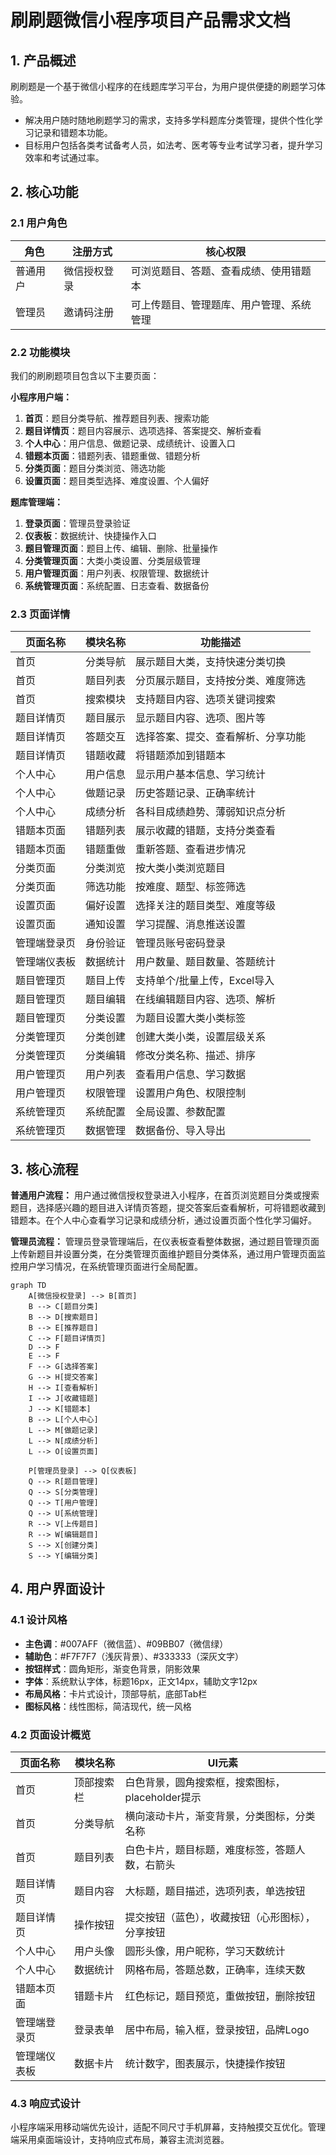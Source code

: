 # 刷刷题微信小程序项目产品需求文档

## 1. 产品概述

刷刷题是一个基于微信小程序的在线题库学习平台，为用户提供便捷的刷题学习体验。
- 解决用户随时随地刷题学习的需求，支持多学科题库分类管理，提供个性化学习记录和错题本功能。
- 目标用户包括各类考试备考人员，如法考、医考等专业考试学习者，提升学习效率和考试通过率。

## 2. 核心功能

### 2.1 用户角色

| 角色 | 注册方式 | 核心权限 |
|------|----------|----------|
| 普通用户 | 微信授权登录 | 可浏览题目、答题、查看成绩、使用错题本 |
| 管理员 | 邀请码注册 | 可上传题目、管理题库、用户管理、系统管理 |

### 2.2 功能模块

我们的刷刷题项目包含以下主要页面：

**小程序用户端：**
1. **首页**：题目分类导航、推荐题目列表、搜索功能
2. **题目详情页**：题目内容展示、选项选择、答案提交、解析查看
3. **个人中心**：用户信息、做题记录、成绩统计、设置入口
4. **错题本页面**：错题列表、错题重做、错题分析
5. **分类页面**：题目分类浏览、筛选功能
6. **设置页面**：题目类型选择、难度设置、个人偏好

**题库管理端：**
1. **登录页面**：管理员登录验证
2. **仪表板**：数据统计、快捷操作入口
3. **题目管理页面**：题目上传、编辑、删除、批量操作
4. **分类管理页面**：大类小类设置、分类层级管理
5. **用户管理页面**：用户列表、权限管理、数据统计
6. **系统管理页面**：系统配置、日志查看、数据备份

### 2.3 页面详情

| 页面名称 | 模块名称 | 功能描述 |
|----------|----------|----------|
| 首页 | 分类导航 | 展示题目大类，支持快速分类切换 |
| 首页 | 题目列表 | 分页展示题目，支持按分类、难度筛选 |
| 首页 | 搜索模块 | 支持题目内容、选项关键词搜索 |
| 题目详情页 | 题目展示 | 显示题目内容、选项、图片等 |
| 题目详情页 | 答题交互 | 选择答案、提交、查看解析、分享功能 |
| 题目详情页 | 错题收藏 | 将错题添加到错题本 |
| 个人中心 | 用户信息 | 显示用户基本信息、学习统计 |
| 个人中心 | 做题记录 | 历史答题记录、正确率统计 |
| 个人中心 | 成绩分析 | 各科目成绩趋势、薄弱知识点分析 |
| 错题本页面 | 错题列表 | 展示收藏的错题，支持分类查看 |
| 错题本页面 | 错题重做 | 重新答题、查看进步情况 |
| 分类页面 | 分类浏览 | 按大类小类浏览题目 |
| 分类页面 | 筛选功能 | 按难度、题型、标签筛选 |
| 设置页面 | 偏好设置 | 选择关注的题目类型、难度等级 |
| 设置页面 | 通知设置 | 学习提醒、消息推送设置 |
| 管理端登录页 | 身份验证 | 管理员账号密码登录 |
| 管理端仪表板 | 数据统计 | 用户数量、题目数量、答题统计 |
| 题目管理页 | 题目上传 | 支持单个/批量上传，Excel导入 |
| 题目管理页 | 题目编辑 | 在线编辑题目内容、选项、解析 |
| 题目管理页 | 分类设置 | 为题目设置大类小类标签 |
| 分类管理页 | 分类创建 | 创建大类小类，设置层级关系 |
| 分类管理页 | 分类编辑 | 修改分类名称、描述、排序 |
| 用户管理页 | 用户列表 | 查看用户信息、学习数据 |
| 用户管理页 | 权限管理 | 设置用户角色、权限控制 |
| 系统管理页 | 系统配置 | 全局设置、参数配置 |
| 系统管理页 | 数据管理 | 数据备份、导入导出 |

## 3. 核心流程

**普通用户流程：**
用户通过微信授权登录进入小程序，在首页浏览题目分类或搜索题目，选择感兴趣的题目进入详情页答题，提交答案后查看解析，可将错题收藏到错题本。在个人中心查看学习记录和成绩分析，通过设置页面个性化学习偏好。

**管理员流程：**
管理员登录管理端后，在仪表板查看整体数据，通过题目管理页面上传新题目并设置分类，在分类管理页面维护题目分类体系，通过用户管理页面监控用户学习情况，在系统管理页面进行全局配置。

```mermaid
graph TD
    A[微信授权登录] --> B[首页]
    B --> C[题目分类]
    B --> D[搜索题目]
    B --> E[推荐题目]
    C --> F[题目详情页]
    D --> F
    E --> F
    F --> G[选择答案]
    G --> H[提交答案]
    H --> I[查看解析]
    I --> J[收藏错题]
    J --> K[错题本]
    B --> L[个人中心]
    L --> M[做题记录]
    L --> N[成绩分析]
    L --> O[设置页面]
    
    P[管理员登录] --> Q[仪表板]
    Q --> R[题目管理]
    Q --> S[分类管理]
    Q --> T[用户管理]
    Q --> U[系统管理]
    R --> V[上传题目]
    R --> W[编辑题目]
    S --> X[创建分类]
    S --> Y[编辑分类]
```

## 4. 用户界面设计

### 4.1 设计风格

- **主色调**：#007AFF（微信蓝）、#09BB07（微信绿）
- **辅助色**：#F7F7F7（浅灰背景）、#333333（深灰文字）
- **按钮样式**：圆角矩形，渐变色背景，阴影效果
- **字体**：系统默认字体，标题16px，正文14px，辅助文字12px
- **布局风格**：卡片式设计，顶部导航，底部Tab栏
- **图标风格**：线性图标，简洁现代，统一风格

### 4.2 页面设计概览

| 页面名称 | 模块名称 | UI元素 |
|----------|----------|--------|
| 首页 | 顶部搜索栏 | 白色背景，圆角搜索框，搜索图标，placeholder提示 |
| 首页 | 分类导航 | 横向滚动卡片，渐变背景，分类图标，分类名称 |
| 首页 | 题目列表 | 白色卡片，题目标题，难度标签，答题人数，右箭头 |
| 题目详情页 | 题目内容 | 大标题，题目描述，选项列表，单选按钮 |
| 题目详情页 | 操作按钮 | 提交按钮（蓝色），收藏按钮（心形图标），分享按钮 |
| 个人中心 | 用户头像 | 圆形头像，用户昵称，学习天数统计 |
| 个人中心 | 数据统计 | 网格布局，答题总数，正确率，连续天数 |
| 错题本页面 | 错题卡片 | 红色标记，题目预览，重做按钮，删除按钮 |
| 管理端登录页 | 登录表单 | 居中布局，输入框，登录按钮，品牌Logo |
| 管理端仪表板 | 数据卡片 | 统计数字，图表展示，快捷操作按钮 |

### 4.3 响应式设计

小程序端采用移动端优先设计，适配不同尺寸手机屏幕，支持触摸交互优化。管理端采用桌面端设计，支持响应式布局，兼容主流浏览器。